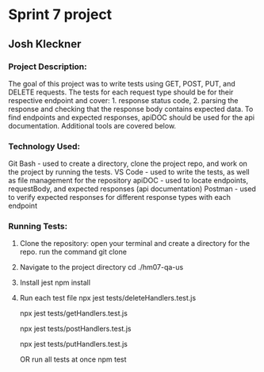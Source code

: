 # Sprint 7 project

## Josh Kleckner

### Project Description:

The goal of this project was to write tests using GET, POST, PUT, and DELETE requests. The tests for each request type should be for their respective endpoint and cover: 1. response status code, 2. parsing the response and checking that the response body contains expected data. To find endpoints and expected responses, apiDOC should be used for the api documentation. Additional tools are covered below.

### Technology Used:

Git Bash - used to create a directory, clone the project repo, and work on the project by running the tests.
VS Code - used to write the tests, as well as file management for the repository
apiDOC - used to locate endpoints, requestBody, and expected responses (api documentation)
Postman - used to verify expected responses for different response types with each endpoint

### Running Tests:

1. Clone the repository: open your terminal and create a directory for the repo. 
    run the command git clone <repository-url>
2. Navigate to the project directory
    cd ./hm07-qa-us
3. Install jest
    npm install
4. Run each test file
    npx jest tests/deleteHandlers.test.js
   
    npx jest tests/getHandlers.test.js
   
    npx jest tests/postHandlers.test.js
   
    npx jest tests/putHandlers.test.js
   
    OR run all tests at once
    npm test
